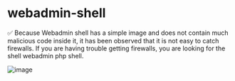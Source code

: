 # webadmin-shell

:white_check_mark: Because Webadmin shell has a simple image and does not contain much malicious code inside it, it has been observed that it is not easy to catch firewalls. If you are having trouble getting firewalls, you are looking for the shell webadmin php shell.

![image](https://user-images.githubusercontent.com/91090392/135725625-08172a07-0a0d-4ef2-9184-c778f5940130.png)
